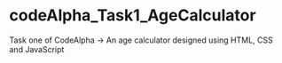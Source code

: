 # codeAlpha_Task1_AgeCalculator
Task one of CodeAlpha -> An age calculator designed using HTML, CSS and JavaScript
